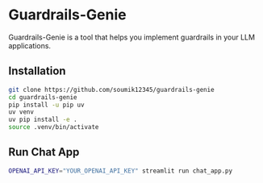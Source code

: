 # Guardrails-Genie

Guardrails-Genie is a tool that helps you implement guardrails in your LLM applications.

## Installation

```bash
git clone https://github.com/soumik12345/guardrails-genie
cd guardrails-genie
pip install -u pip uv
uv venv
uv pip install -e .
source .venv/bin/activate
```

## Run Chat App

```bash
OPENAI_API_KEY="YOUR_OPENAI_API_KEY" streamlit run chat_app.py
```
